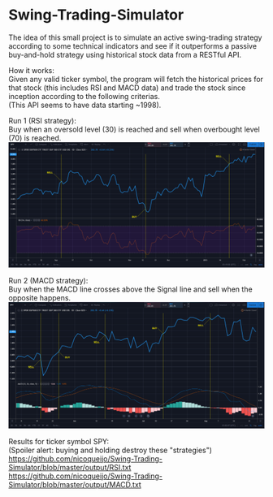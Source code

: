 # Swing-Trading-Simulator

The idea of this small project is to simulate an active swing-trading strategy according to some technical indicators and see if it outperforms a passive buy-and-hold strategy using historical stock data from a RESTful API.

How it works:<br/>
Given any valid ticker symbol, the program will fetch the historical prices for that stock (this includes RSI and MACD data) and trade the stock since inception according to the following criterias.<br/>
(This API seems to have data starting ~1998).


Run 1 (RSI strategy):<br/>
Buy when an oversold level (30) is reached and sell when overbought level (70) is reached.
<img src="screenshots/RSI.png">

Run 2 (MACD strategy):<br/>
Buy when the MACD line crosses above the Signal line and sell when the opposite happens.
<img src="screenshots/MACD.png">


Results for ticker symbol SPY:<br/>
(Spoiler alert: buying and holding destroy these "strategies")<br/>
https://github.com/nicoqueijo/Swing-Trading-Simulator/blob/master/output/RSI.txt<br/>
https://github.com/nicoqueijo/Swing-Trading-Simulator/blob/master/output/MACD.txt

